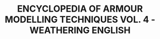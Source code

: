 ---
layout: product
title: "ENCYCLOPEDIA OF ARMOUR MODELLING TECHNIQUES VOL. 4 - WEATHERING ENGLISH"
price: "4400" 
desc: "Enciklopedija tom 4"
img_path: "/assets/img/A.MIG-6153.webp"
brand: "AMMO"
available: false
special_offer: false
new: false
soon: false
cat: "090000"
subcat: "090100"
subsubcat: "090101"
sifra: "A.MIG-6153"
popular: false
spec: false
---